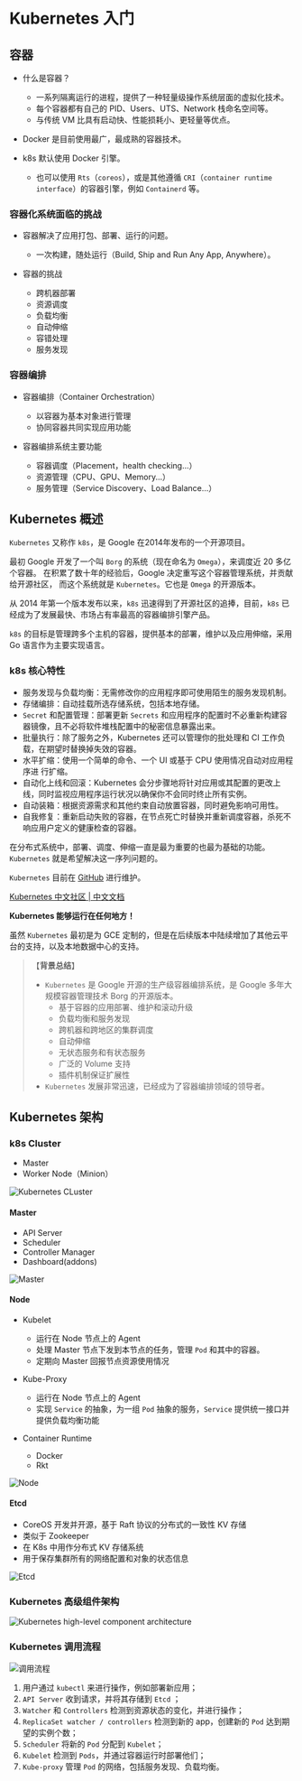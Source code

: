 # Kubernetes 入门

## 容器

- 什么是容器？
  - 一系列隔离运行的进程，提供了一种轻量级操作系统层面的虚拟化技术。
  - 每个容器都有自己的 PID、Users、UTS、Network 栈命名空间等。
  - 与传统 VM 比具有启动快、性能损耗小、更轻量等优点。
  
- Docker 是目前使用最广，最成熟的容器技术。

- k8s 默认使用 Docker 引擎。
  - 也可以使用 `Rts`（`coreos`），或是其他遵循 `CRI`（`container runtime interface`）的容器引擎，例如 `Containerd` 等。

### 容器化系统面临的挑战

- 容器解决了应用打包、部署、运行的问题。
  - 一次构建，随处运行（Build, Ship and Run Any App, Anywhere）。
  
- 容器的挑战
  - 跨机器部署
  - 资源调度
  - 负载均衡
  - 自动伸缩
  - 容错处理
  - 服务发现
  
### 容器编排

- 容器编排（Container Orchestration）
  - 以容器为基本对象进行管理
  - 协同容器共同实现应用功能
  
- 容器编排系统主要功能
  - 容器调度（Placement，health checking...）
  - 资源管理（CPU、GPU、Memory...）
  - 服务管理（Service Discovery、Load Balance...）

## Kubernetes 概述

`Kubernetes` 又称作 `k8s`，是 Google 在2014年发布的一个开源项目。

最初 Google 开发了一个叫 `Borg` 的系统（现在命名为 `Omega`），来调度近 20 多亿个容器。 在积累了数十年的经验后，Google 决定重写这个容器管理系统，并贡献给开源社区， 而这个系统就是 `Kubernetes`。它也是 `Omega` 的开源版本。

从 2014 年第一个版本发布以来，`k8s` 迅速得到了开源社区的追捧，目前，`k8s` 已经成为了发展最快、市场占有率最高的容器编排引擎产品。

`k8s` 的目标是管理跨多个主机的容器，提供基本的部署，维护以及应用伸缩，采用 Go 语言作为主要实现语言。

### k8s 核心特性
- 服务发现与负载均衡：无需修改你的应用程序即可使用陌生的服务发现机制。 
- 存储编排：自动挂载所选存储系统，包括本地存储。 
- `Secret` 和配置管理：部署更新 `Secrets` 和应用程序的配置时不必重新构建容器镜像，且不必将软件堆栈配置中的秘密信息暴露出来。
- 批量执行：除了服务之外，Kubernetes 还可以管理你的批处理和 CI 工作负载，在期望时替换掉失效的容器。
- 水平扩缩：使用一个简单的命令、一个 UI 或基于 CPU 使用情况自动对应用程序进 行扩缩。
- 自动化上线和回滚：Kubernetes 会分步骤地将针对应用或其配置的更改上线，同时监视应用程序运行状况以确保你不会同时终止所有实例。
- 自动装箱：根据资源需求和其他约束自动放置容器，同时避免影响可用性。
- 自我修复：重新启动失败的容器，在节点死亡时替换并重新调度容器，杀死不响应用户定义的健康检查的容器。

在分布式系统中，部署、调度、伸缩一直是最为重要的也最为基础的功能。`Kubernetes` 就是希望解决这一序列问题的。

`Kubernetes` 目前在 [GitHub](https://github.com/kubernetes/kubernetes) 进行维护。

[Kubernetes 中文社区 | 中文文档](https://www.kubernetes.org.cn/k8s)

**Kubernetes 能够运行在任何地方！**

虽然 `Kubernetes` 最初是为 GCE 定制的，但是在后续版本中陆续增加了其他云平台的支持，以及本地数据中心的支持。

> 【**背景总结**】
> - `Kubernetes` 是 Google 开源的生产级容器编排系统，是 Google 多年大规模容器管理技术 Borg 的开源版本。
>   - 基于容器的应用部署、维护和滚动升级
>   - 负载均衡和服务发现
>   - 跨机器和跨地区的集群调度
>   - 自动伸缩
>   - 无状态服务和有状态服务
>   - 广泛的 Volume 支持
>   - 插件机制保证扩展性
> - `Kubernetes` 发展非常迅速，已经成为了容器编排领域的领导者。

## Kubernetes 架构

### k8s Cluster
  
- Master
- Worker Node（Minion）

![Kubernetes CLuster](images/Kubernetes架构-Cluster.png)

#### Master

- API Server
- Scheduler
- Controller Manager
- Dashboard(addons)

![Master](./images/Kubernetes架构-Master.png)

#### Node

- Kubelet
  - 运行在 Node 节点上的 Agent
  - 处理 Master 节点下发到本节点的任务，管理 `Pod` 和其中的容器。
  - 定期向 Master 回报节点资源使用情况

- Kube-Proxy
  - 运行在 Node 节点上的 Agent
  - 实现 `Service` 的抽象，为一组 `Pod` 抽象的服务，`Service` 提供统一接口并提供负载均衡功能
  
- Container Runtime
  - Docker
  - Rkt

![Node](./images/Kubernetes架构-Node.png)

#### Etcd

- CoreOS 开发并开源，基于 Raft 协议的分布式的一致性 KV 存储
- 类似于 Zookeeper
- 在 K8s 中用作分布式 KV 存储系统
- 用于保存集群所有的网络配置和对象的状态信息 

![Etcd](./images/Kubernetes架构-Etcd.png)

### Kubernetes 高级组件架构

![Kubernetes high-level component architecture](./images/Kubernetes高级组件架构.png)

### Kubernetes 调用流程

![调用流程](./images/Kubernetes调用流程.png)

1. 用户通过 `kubectl` 来进行操作，例如部署新应用；
2. `API Server` 收到请求，并将其存储到 `Etcd` ；
3. `Watcher` 和 `Controllers` 检测到资源状态的变化，并进行操作；
4. `ReplicaSet watcher / controllers` 检测到新的 app，创建新的 `Pod` 达到期望的实例个数；
5. `Scheduler` 将新的 `Pod` 分配到 `Kubelet`；
6. `Kubelet` 检测到 `Pods`，并通过容器运行时部署他们；
7. `Kube-proxy` 管理 `Pod` 的网络，包括服务发现、负载均衡。
